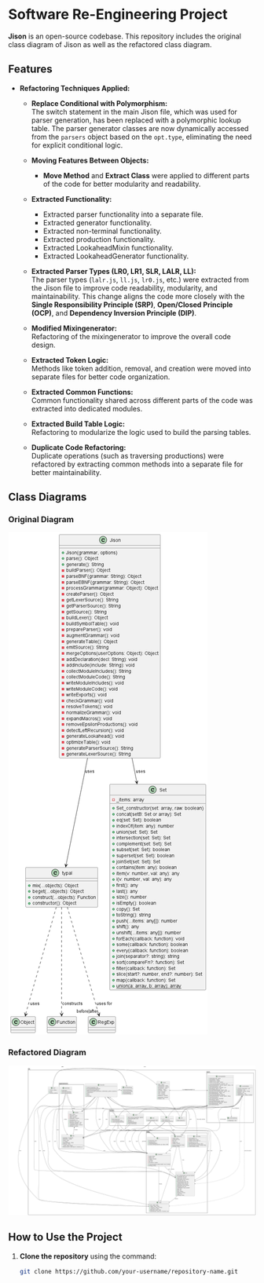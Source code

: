 # Software Re-Engineering Project

**Jison** is an open-source codebase. This repository includes the original class diagram of Jison as well as the refactored class diagram.

## Features

- **Refactoring Techniques Applied:**
  - **Replace Conditional with Polymorphism:**  
    The switch statement in the main Jison file, which was used for parser generation, has been replaced with a polymorphic lookup table. The parser generator classes are now dynamically accessed from the `parsers` object based on the `opt.type`, eliminating the need for explicit conditional logic.

  - **Moving Features Between Objects:**  
    - **Move Method** and **Extract Class** were applied to different parts of the code for better modularity and readability.

  - **Extracted Functionality:**
    - Extracted parser functionality into a separate file.
    - Extracted generator functionality.
    - Extracted non-terminal functionality.
    - Extracted production functionality.
    - Extracted LookaheadMixin functionality.
    - Extracted LookaheadGenerator functionality.

  - **Extracted Parser Types (LR0, LR1, SLR, LALR, LL):**  
    The parser types (`lalr.js`, `ll.js`, `lr0.js`, etc.) were extracted from the Jison file to improve code readability, modularity, and maintainability. This change aligns the code more closely with the **Single Responsibility Principle (SRP)**, **Open/Closed Principle (OCP)**, and **Dependency Inversion Principle (DIP)**.

  - **Modified Mixingenerator:**  
    Refactoring of the mixingenerator to improve the overall code design.

  - **Extracted Token Logic:**  
    Methods like token addition, removal, and creation were moved into separate files for better code organization.

  - **Extracted Common Functions:**  
    Common functionality shared across different parts of the code was extracted into dedicated modules.

  - **Extracted Build Table Logic:**  
    Refactoring to modularize the logic used to build the parsing tables.

  - **Duplicate Code Refactoring:**  
    Duplicate operations (such as traversing productions) were refactored by extracting common methods into a separate file for better maintainability.

## Class Diagrams

### Original Diagram
![Original](out/JISON/JIson/JIson.png)

### Refactored Diagram
![Refactored](out/JISON%20Refactored/new/main/main.png)

## How to Use the Project

1. **Clone the repository** using the command:
   ```bash
   git clone https://github.com/your-username/repository-name.git
